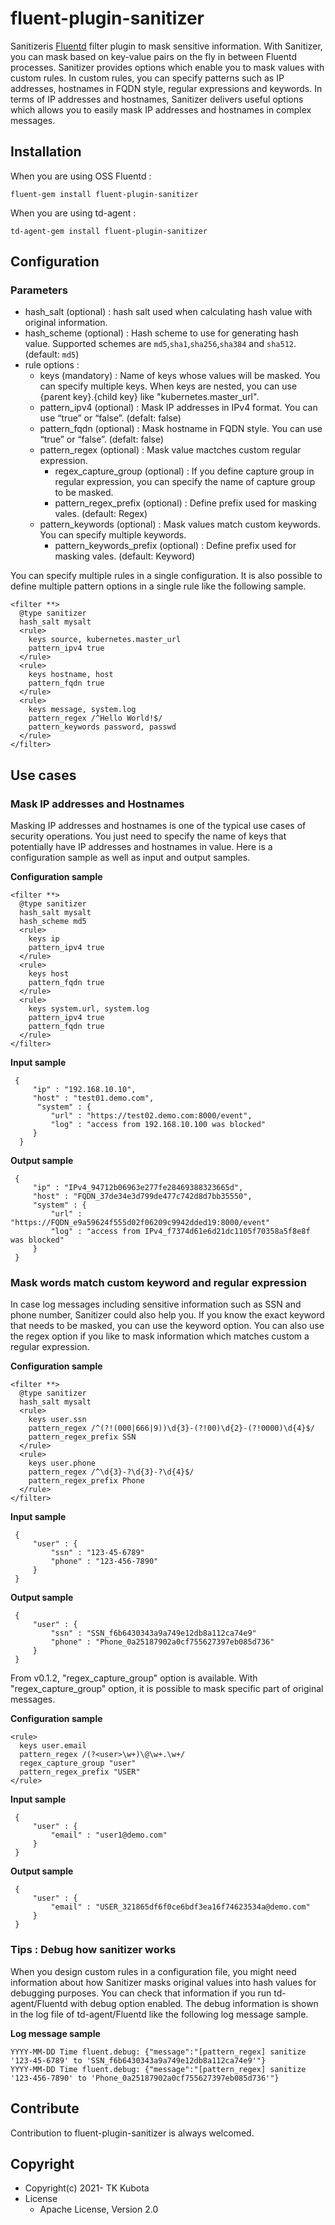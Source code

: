 # fluent-plugin-sanitizer
Sanitizeris [Fluentd](https://fluentd.org/) filter plugin to mask sensitive information. With Sanitizer, you can mask based on key-value pairs on the fly in between Fluentd processes. Sanitizer provides options which enable you to mask values with custom rules. In custom rules, you can specify patterns such as IP addresses, hostnames in FQDN style, regular expressions and keywords. In terms of IP addresses and hostnames, Sanitizer delivers useful options which allows you to easily mask IP addresses and hostnames in complex messages.

## Installation
When you are using OSS Fluentd :
```
fluent-gem install fluent-plugin-sanitizer
```
When you are using td-agent :
```
td-agent-gem install fluent-plugin-sanitizer
```

## Configuration
### Parameters
- hash_salt (optional) : hash salt used when calculating hash value with original information. 
- hash_scheme (optional) : Hash scheme to use for generating hash value. Supported schemes are `md5`,`sha1`,`sha256`,`sha384` and `sha512`. (default: `md5`)
- rule options : 
  - keys (mandatory) :  Name of keys whose values will be masked. You can specify multiple keys. When keys are nested, you can use {parent key}.{child key} like "kubernetes.master_url". 
  - pattern_ipv4 (optional)  : Mask IP addresses in IPv4 format. You can use “true” or “false”. (defalt: false)
  - pattern_fqdn (optional)  : Mask hostname in FQDN style. You can use “true” or “false”. (defalt: false)
  - pattern_regex (optional)  : Mask value mactches custom regular expression.
    - regex_capture_group (optional) : If you define capture group in regular expression, you can specify the name of capture group to be masked.
    - pattern_regex_prefix (optional) : Define prefix used for masking vales. (default: Regex)
  - pattern_keywords (optional)  : Mask values match custom keywords. You can specify multiple keywords. 
    - pattern_keywords_prefix (optional) : Define prefix used for masking vales. (default: Keyword)

You can specify multiple rules in a single configuration. It is also possible to define multiple pattern options in a single rule like the following sample.
  
```
<filter **>
  @type sanitizer
  hash_salt mysalt
  <rule>
    keys source, kubernetes.master_url
    pattern_ipv4 true
  </rule>
  <rule>
    keys hostname, host
    pattern_fqdn true
  </rule>
  <rule>
    keys message, system.log
    pattern_regex /^Hello World!$/
    pattern_keywords password, passwd
  </rule>
</filter>
```

## Use cases
### Mask IP addresses and Hostnames
Masking IP addresses and hostnames is one of the typical use cases of security operations. You just need to specify the name of keys that potentially  have IP addresses and hostnames in value. Here is a configuration sample as well as input and output samples. 

**Configuration sample**
```
<filter **>
  @type sanitizer
  hash_salt mysalt
  hash_scheme md5
  <rule>
    keys ip
    pattern_ipv4 true
  </rule>
  <rule>
    keys host
    pattern_fqdn true
  </rule>
  <rule>
    keys system.url, system.log
    pattern_ipv4 true
    pattern_fqdn true
  </rule>
</filter>
```
**Input sample**
```
 {
     "ip" : "192.168.10.10",
     "host" : "test01.demo.com",
      "system" : {
         "url" : "https://test02.demo.com:8000/event",
         "log" : "access from 192.168.10.100 was blocked"
     }
  }
```
**Output sample**
```
 {
     "ip" : "IPv4_94712b06963e277fe28469388323665d",
     "host" : "FQDN_37de34e3d799de477c742d8d7bb35550",
     "system" : {
         "url" : "https://FQDN_e9a59624f555d02f06209c9942dded19:8000/event"
         "log" : "access from IPv4_f7374d61e6d21dc1105f70358a5f8e8f was blocked"
     }
 }
```
### Mask words match custom keyword and regular expression
In case log messages including sensitive information such as SSN and phone number, Sanitizer could also help you. If you know the exact keyword that needs to be masked, you can use the keyword option. You can also use the regex option if you like to mask information which matches custom a regular expression.

**Configuration sample**
```
<filter **>
  @type sanitizer
  hash_salt mysalt
  <rule>
    keys user.ssn
    pattern_regex /^(?!(000|666|9))\d{3}-(?!00)\d{2}-(?!0000)\d{4}$/
    pattern_regex_prefix SSN
  </rule>
  <rule>
    keys user.phone
    pattern_regex /^\d{3}-?\d{3}-?\d{4}$/
    pattern_regex_prefix Phone
  </rule>
</filter>
```
**Input sample**
```
 {
     "user" : {
         "ssn" : "123-45-6789"
         "phone" : "123-456-7890"
     }
 }
```
**Output sample**
```
 {
     "user" : {
         "ssn" : "SSN_f6b6430343a9a749e12db8a112ca74e9"
         "phone" : "Phone_0a25187902a0cf755627397eb085d736"
     }
 }
```
From v0.1.2, "regex_capture_group" option is available. With "regex_capture_group" option, it is possible to mask specific part of original messages. 

**Configuration sample**
```
<rule>
  keys user.email
  pattern_regex /(?<user>\w+)\@\w+.\w+/
  regex_capture_group "user"
  pattern_regex_prefix "USER"
</rule>
```
**Input sample**
```
 {
     "user" : {
         "email" : "user1@demo.com"
     }
 }
```
**Output sample**
```
 {
     "user" : {
         "email" : "USER_321865df6f0ce6bdf3ea16f74623534a@demo.com"
     }
 }
```

### Tips : Debug how sanitizer works
When you design custom rules in a configuration file, you might need information about how Sanitizer masks original values into hash values for debugging purposes. You can check that information if you run td-agent/Fluentd with debug option enabled. The debug information is shown in the log file of td-agent/Fluentd like the following log message sample.

**Log message sample**
```
YYYY-MM-DD Time fluent.debug: {"message":"[pattern_regex] sanitize '123-45-6789' to 'SSN_f6b6430343a9a749e12db8a112ca74e9'"}
YYYY-MM-DD Time fluent.debug: {"message":"[pattern_regex] sanitize '123-456-7890' to 'Phone_0a25187902a0cf755627397eb085d736'"}
```
## Contribute
Contribution to fluent-plugin-sanitizer is always welcomed.


## Copyright
* Copyright(c) 2021- TK Kubota
* License
  * Apache License, Version 2.0
